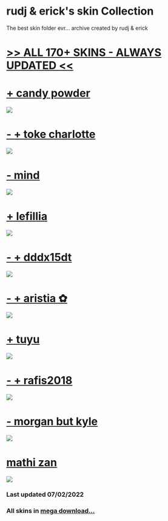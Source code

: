 # rudj & erick's skin Collection
The best skin folder evr... archive created by rudj & erick 
# [>> ALL 170+ SKINS - ALWAYS UPDATED <<](https://mega.nz/folder/m4FyQLCb#HlzDSwUHKE1KN5gq1ejwTQ)

# [+ candy powder](https://mega.nz/file/y1k3UAgZ#k01Mqu6qsIJfUY6hZovNQ3_wkN_IRmCAOFvh0X2hJB8)
![](https://osu.ppy.sh/ss/17509881/7000)

# [- + toke charlotte](https://mega.nz/file/np9CwagK#7-bURwthc_YbH3jYigwO8lXBFoqZtvljitT6kssqLzw)
![](https://osu.ppy.sh/ss/17509899/375c)

# [- mind](https://mega.nz/file/bhFywLJZ#ZN-z10_PA7KPWi0MuglpH_oUwJvIsZ_Iv6pYABE1ybM)
![](https://osu.ppy.sh/ss/17509948/0149)

# [+ lefillia](https://mega.nz/file/j49EEAyY#ikgMHou1QIMDKBT7hXSAtTWG4EZeuNE8l0-QuY5Pfkc)
![](https://osu.ppy.sh/ss/17509960/05d2)

# [- + dddx15dt](https://mega.nz/file/HtkEnYoI#bEqAucUXy8zRNmLBO8Uphx4BNI2BbLhaAWMVjKbwgYA)
![](https://osu.ppy.sh/ss/17513594/590b)

# [- + aristia ✿](https://mega.nz/file/qkkiiIxa#2u_EYIGERgh68uWH2Ay6HCeparfD9kc14p5nKlbysnE)
![](https://osu.ppy.sh/ss/17512689/7493)

# [+ tuyu](https://mega.nz/file/3l0iWaCL#SEfZJb4c2TcSfDttb2Ugq_jSq3vvODmt2Vna6HCCJrc)
![](https://osu.ppy.sh/ss/17509973/3abb)

# [- + rafis2018](https://mega.nz/file/O48g3KZJ#iENR5BMZQYfr8B5Qc61b5rhrTUTrrVCLEiI4Q3zM3Vg)
![](https://osu.ppy.sh/ss/17509978/0fd8)

# [- morgan but kyle](https://mega.nz/file/rlkChISa#COaYC5UwNgIMLPOd4bm8j6UV-wQ_Hii1SNsquLlbxQc)
![](https://osu.ppy.sh/ss/17510016/b24f)

# [mathi zan](https://mega.nz/file/qxUWmBJL#597tveJcYviaRTOxCtKUc5U6XuQ6WOMw5mrXkFKYWqI)
![](https://osu.ppy.sh/ss/17531721/217f)
### Last updated 07/02/2022
### All skins in [mega download...](https://mega.nz/folder/m4FyQLCb#HlzDSwUHKE1KN5gq1ejwTQ)
